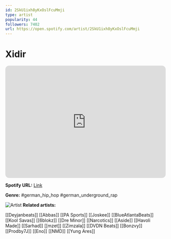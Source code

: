 ```yaml
---
id: 2SkU1ixh8yKxOslFcuMmji
type: artist
popularity: 44
followers: 7402
url: https://open.spotify.com/artist/2SkU1ixh8yKxOslFcuMmji
---
```

# Xidir

<iframe style="border-radius:12px" src="https://open.spotify.com/embed/artist/2SkU1ixh8yKxOslFcuMmji" width="100%" height="352" frameBorder="0" allowfullscreen="" allow="autoplay; clipboard-write; encrypted-media; fullscreen; picture-in-picture" loading="lazy"></iframe>

**Spotify URL:** [Link](https://open.spotify.com/artist/2SkU1ixh8yKxOslFcuMmji)

**Genre:**  #german_hip_hop #german_underground_rap

![Artist](https://i.scdn.co/image/ab6761610000e5ebae43a33cf6c89775eeddcc97)
**Related artists:**

[[Deyjanbeats]]
[[Abbas]]
[[PA Sports]]
[[Joskee]]
[[BlueAtlantaBeats]]
[[Kool Savas]]
[[6blokz]]
[[Dre Minor]]
[[Narcotics]]
[[Aside]]
[[Havoli Made]]
[[Sarhad]]
[[mzet]]
[[Zimzala]]
[[DVDN Beats]]
[[Bonzvy]]
[[Prodby7J]]
[[Eno]]
[[NMD]]
[[Yung Ares]]
